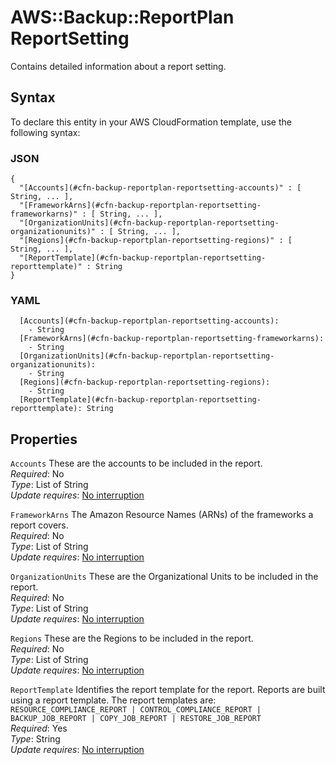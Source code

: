 # AWS::Backup::ReportPlan ReportSetting<a name="aws-properties-backup-reportplan-reportsetting"></a>

Contains detailed information about a report setting\.

## Syntax<a name="aws-properties-backup-reportplan-reportsetting-syntax"></a>

To declare this entity in your AWS CloudFormation template, use the following syntax:

### JSON<a name="aws-properties-backup-reportplan-reportsetting-syntax.json"></a>

```
{
  "[Accounts](#cfn-backup-reportplan-reportsetting-accounts)" : [ String, ... ],
  "[FrameworkArns](#cfn-backup-reportplan-reportsetting-frameworkarns)" : [ String, ... ],
  "[OrganizationUnits](#cfn-backup-reportplan-reportsetting-organizationunits)" : [ String, ... ],
  "[Regions](#cfn-backup-reportplan-reportsetting-regions)" : [ String, ... ],
  "[ReportTemplate](#cfn-backup-reportplan-reportsetting-reporttemplate)" : String
}
```

### YAML<a name="aws-properties-backup-reportplan-reportsetting-syntax.yaml"></a>

```
  [Accounts](#cfn-backup-reportplan-reportsetting-accounts): 
    - String
  [FrameworkArns](#cfn-backup-reportplan-reportsetting-frameworkarns): 
    - String
  [OrganizationUnits](#cfn-backup-reportplan-reportsetting-organizationunits): 
    - String
  [Regions](#cfn-backup-reportplan-reportsetting-regions): 
    - String
  [ReportTemplate](#cfn-backup-reportplan-reportsetting-reporttemplate): String
```

## Properties<a name="aws-properties-backup-reportplan-reportsetting-properties"></a>

`Accounts`  <a name="cfn-backup-reportplan-reportsetting-accounts"></a>
These are the accounts to be included in the report\.  
*Required*: No  
*Type*: List of String  
*Update requires*: [No interruption](https://docs.aws.amazon.com/AWSCloudFormation/latest/UserGuide/using-cfn-updating-stacks-update-behaviors.html#update-no-interrupt)

`FrameworkArns`  <a name="cfn-backup-reportplan-reportsetting-frameworkarns"></a>
The Amazon Resource Names \(ARNs\) of the frameworks a report covers\.  
*Required*: No  
*Type*: List of String  
*Update requires*: [No interruption](https://docs.aws.amazon.com/AWSCloudFormation/latest/UserGuide/using-cfn-updating-stacks-update-behaviors.html#update-no-interrupt)

`OrganizationUnits`  <a name="cfn-backup-reportplan-reportsetting-organizationunits"></a>
These are the Organizational Units to be included in the report\.  
*Required*: No  
*Type*: List of String  
*Update requires*: [No interruption](https://docs.aws.amazon.com/AWSCloudFormation/latest/UserGuide/using-cfn-updating-stacks-update-behaviors.html#update-no-interrupt)

`Regions`  <a name="cfn-backup-reportplan-reportsetting-regions"></a>
These are the Regions to be included in the report\.  
*Required*: No  
*Type*: List of String  
*Update requires*: [No interruption](https://docs.aws.amazon.com/AWSCloudFormation/latest/UserGuide/using-cfn-updating-stacks-update-behaviors.html#update-no-interrupt)

`ReportTemplate`  <a name="cfn-backup-reportplan-reportsetting-reporttemplate"></a>
Identifies the report template for the report\. Reports are built using a report template\. The report templates are:  
 `RESOURCE_COMPLIANCE_REPORT | CONTROL_COMPLIANCE_REPORT | BACKUP_JOB_REPORT | COPY_JOB_REPORT | RESTORE_JOB_REPORT`   
*Required*: Yes  
*Type*: String  
*Update requires*: [No interruption](https://docs.aws.amazon.com/AWSCloudFormation/latest/UserGuide/using-cfn-updating-stacks-update-behaviors.html#update-no-interrupt)